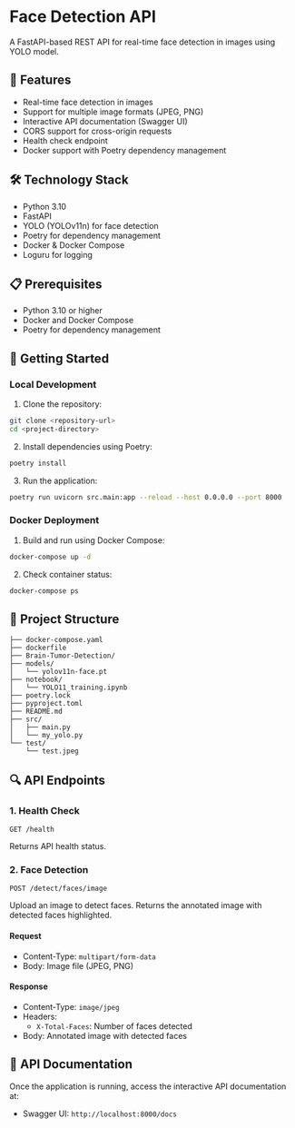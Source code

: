 # Face Detection API

A FastAPI-based REST API for real-time face detection in images using YOLO model.

## 🌟 Features

- Real-time face detection in images
- Support for multiple image formats (JPEG, PNG)
- Interactive API documentation (Swagger UI)
- CORS support for cross-origin requests
- Health check endpoint
- Docker support with Poetry dependency management

## 🛠️ Technology Stack

- Python 3.10
- FastAPI
- YOLO (YOLOv11n) for face detection
- Poetry for dependency management
- Docker & Docker Compose
- Loguru for logging

## 📋 Prerequisites

- Python 3.10 or higher
- Docker and Docker Compose
- Poetry for dependency management

## 🚀 Getting Started

### Local Development

1. Clone the repository:
```bash
git clone <repository-url>
cd <project-directory>
```

2. Install dependencies using Poetry:
```bash
poetry install
```

3. Run the application:
```bash
poetry run uvicorn src.main:app --reload --host 0.0.0.0 --port 8000
```

### Docker Deployment

1. Build and run using Docker Compose:
```bash
docker-compose up -d
```

2. Check container status:
```bash
docker-compose ps
```

## 📁 Project Structure

```
├── docker-compose.yaml
├── dockerfile
├── Brain-Tumor-Detection/
├── models/
│   └── yolov11n-face.pt
├── notebook/
│   └── YOLO11_training.ipynb
├── poetry.lock
├── pyproject.toml
├── README.md
├── src/
│   ├── main.py
│   └── my_yolo.py
└── test/
    └── test.jpeg
```

## 🔍 API Endpoints

### 1. Health Check
```http
GET /health
```
Returns API health status.

### 2. Face Detection
```http
POST /detect/faces/image
```
Upload an image to detect faces. Returns the annotated image with detected faces highlighted.

#### Request
- Content-Type: `multipart/form-data`
- Body: Image file (JPEG, PNG)

#### Response
- Content-Type: `image/jpeg`
- Headers:
  - `X-Total-Faces`: Number of faces detected
- Body: Annotated image with detected faces

## 📝 API Documentation

Once the application is running, access the interactive API documentation at:
- Swagger UI: `http://localhost:8000/docs`
